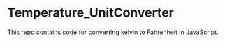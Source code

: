 # Temperature_UnitConverter
This repo contains code for converting kelvin to Fahrenheit in JavaScript.
